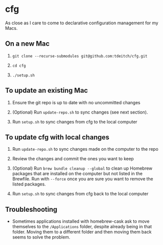 # cfg

As close as I care to come to declarative configuration management for my Macs.

## On a new Mac

1. `git clone --recurse-submodules git@github.com:tdeitch/cfg.git`

2. `cd cfg`

3. `./setup.sh`

## To update an existing Mac

1. Ensure the git repo is up to date with no uncommitted changes

2. (Optional) Run `update-repo.sh` to sync changes (see next section).

3. Run `setup.sh` to sync changes from cfg to the local computer

## To update cfg with local changes

1. Run `update-repo.sh` to sync changes made on the computer to the repo

2. Review the changes and commit the ones you want to keep

3. (Optional) Run `brew bundle cleanup --global` to clean up Homebrew packages
   that are installed on the computer but not listed in the Brewfile. Run with
   `--force` once you are sure you want to remove the listed packages.

4. Run `setup.sh` to sync changes from cfg back to the local computer

## Troubleshooting

* Sometimes applications installed with homebrew-cask ask to move themselves to
  the `/Applications` folder, despite already being in that folder. Moving them
  to a different folder and then moving them back seems to solve the problem.
